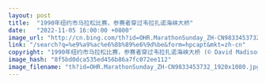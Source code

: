 ```yaml
---
layout: post
title:  "1990年纽约市马拉松比赛，参赛者穿过韦拉扎诺海峡大桥"
date:   "2022-11-05 16:00:00 +0800"
image_url: "http://cn.bing.com/th?id=OHR.MarathonSunday_ZH-CN9833453732_1920x1080.jpg&rf=LaDigue_1920x1080.jpg&pid=hp"
link: "/search?q=%e9%a9%ac%e6%8b%89%e6%9d%be&form=hpcapt&mkt=zh-cn"
copyright: "1990年纽约市马拉松比赛，参赛者穿过韦拉扎诺海峡大桥 (© David Madison/Getty Images)"
image_hash: "8f5bd0dca535ed456b86a7fc072ee112"
image_filename: "th?id=OHR.MarathonSunday_ZH-CN9833453732_1920x1080.jpg&rf=LaDigue_1920x1080.jpg&pid=hp"
---
```

